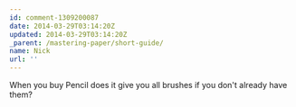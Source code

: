 ```yaml
---
id: comment-1309200087
date: 2014-03-29T03:14:20Z
updated: 2014-03-29T03:14:20Z
_parent: /mastering-paper/short-guide/
name: Nick
url: ''
---
```


When you buy Pencil does it give you all brushes if you don't already have them?

